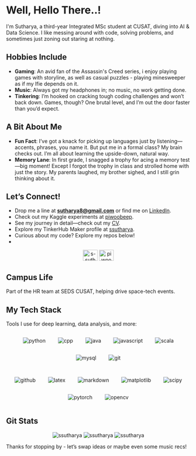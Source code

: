 # Well, Hello There..!

I'm Sutharya, a third-year Integrated MSc student at CUSAT, diving into AI & Data Science. I like messing around with code, solving problems, and sometimes just zoning out staring at nothing.

## Hobbies Include
- **Gaming**: An avid fan of the Assassin's Creed series, i enjoy playing games with storyline, as well as casual puzzles - playing minesweeper as if my lfie depends on it.
- **Music**: Always got my headphones in; no music, no work getting done.
- **Tinkering**: I’m hooked on cracking tough coding challenges and won’t back down. Games, though? One brutal level, and I’m out the door faster than you’d expect.

## A Bit About Me
- **Fun Fact**: I’ve got a knack for picking up languages just by listening—accents, phrases, you name it. But put me in a formal class? My brain checks out. I’m all about learning the upside-down, natural way.
- **Memory Lane**: In first grade, I snagged a trophy for acing a memory test—big moment! Except I forgot the trophy in class and strolled home with just the story. My parents laughed, my brother sighed, and I still grin thinking about it.

## Let’s Connect!
- Drop me a line at **sutharya8@gmail.com** or find me on [LinkedIn](https://linkedin.com/in/s-sutharya).
- Check out my Kaggle experiments at [piwoobeep](https://kaggle.com/piwoobeep).
- See my journey in detail—check out my [CV](https://drive.google.com/file/u/2/d/1oPmKBo_ZETrYlni8Hi8BKgoLvOwBUhZD/view?usp=drivesdk).
- Explore my TinkerHub Maker profile at [ssutharya](https://tinkerhub.org/@ssutharya).
- Curious about my code? Explore my repos below!
- 
<p align="center"> <a href="https://linkedin.com/in/s-sutharya" target="blank"><img src="https://raw.githubusercontent.com/rahuldkjain/github-profile-readme-generator/master/src/images/icons/Social/linked-in-alt.svg" alt="s-sutharya" height="30" width="40" /></a> <a href="https://kaggle.com/piwoobeep" target="blank"><img src="https://raw.githubusercontent.com/rahuldkjain/github-profile-readme-generator/master/src/images/icons/Social/kaggle.svg" alt="piwoobeep" height="30" width="40" /></a> </p>

## Campus Life
Part of the HR team at SEDS CUSAT, helping drive space-tech events.


## My Tech Stack
Tools I use for deep learning, data analysis, and more:
<p align="center">
  <img src="https://img.shields.io/badge/Python-2e4d3e?style=flat-square&logo=python&logoColor=white" alt="python" style="margin: 15px;" />
  <img src="https://img.shields.io/badge/C++-2e4d3e?style=flat-square&logo=cplusplus&logoColor=white" alt="cpp" style="margin: 15px;" />
  <img src="https://img.shields.io/badge/Java-2e4d3e?style=flat-square&logo=java&logoColor=white" alt="java" style="margin: 15px;" />
  <img src="https://img.shields.io/badge/JavaScript-2e4d3e?style=flat-square&logo=javascript&logoColor=white" alt="javascript" style="margin: 15px;" />
  <img src="https://img.shields.io/badge/Scala-2e4d3e?style=flat-square&logo=scala&logoColor=white" alt="scala" style="margin: 15px;" />
  <img src="https://img.shields.io/badge/MySQL-2e4d3e?style=flat-square&logo=mysql&logoColor=white" alt="mysql" style="margin: 15px;" />
  <img src="https://img.shields.io/badge/Git-2e4d3e?style=flat-square&logo=git&logoColor=white" alt="git" style="margin: 15px;" />
</p>
<p align="center">
  <img src="https://img.shields.io/badge/GitHub-2e4d3e?style=flat-square&logo=github&logoColor=white" alt="github" style="margin: 15px;" />
  <img src="https://img.shields.io/badge/LaTeX-2e4d3e?style=flat-square&logo=latex&logoColor=white" alt="latex" style="margin: 15px;" />
  <img src="https://img.shields.io/badge/Markdown-2e4d3e?style=flat-square&logo=markdown&logoColor=white" alt="markdown" style="margin: 15px;" />
  <img src="https://img.shields.io/badge/Matplotlib-2e4d3e?style=flat-square&logo=matplotlib&logoColor=white" alt="matplotlib" style="margin: 15px;" />
  <img src="https://img.shields.io/badge/SciPy-2e4d3e?style=flat-square&logo=scipy&logoColor=white" alt="scipy" style="margin: 15px;" />
  <img src="https://img.shields.io/badge/PyTorch-2e4d3e?style=flat-square&logo=pytorch&logoColor=white" alt="pytorch" style="margin: 15px;" />
  <img src="https://img.shields.io/badge/OpenCV-2e4d3e?style=flat-square&logo=opencv&logoColor=white" alt="opencv" style="margin: 15px;" />
</p>


## Git Stats
<p align="center"> <img src="https://github-readme-stats.vercel.app/api/top-langs?username=ssutharya&show_icons=true&locale=en&layout=compact&theme=merko" alt="ssutharya" /> <img src="https://github-readme-stats.vercel.app/api?username=ssutharya&show_icons=true&locale=en&theme=merko" alt="ssutharya" /> <img src="https://github-profile-trophy.vercel.app/?username=ssutharya&theme=gruvbox&margin-w=15&rank=SSS,SS,S,A,B,C&no-bg=true&no-frame=true&row=1&column=4" alt="ssutharya" /> </p>


Thanks for stopping by - let’s swap ideas or maybe even some music recs!
